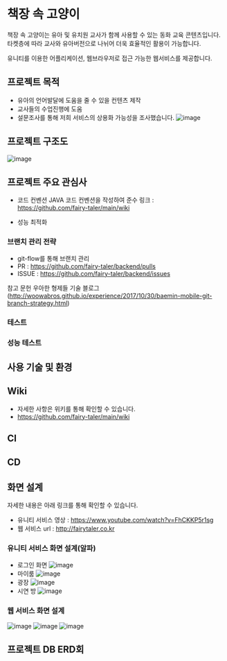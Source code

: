 # 책장 속 고양이
책장 속 고양이는 유아 및 유치원 교사가 함께 사용할 수 있는 동화 교육 콘텐츠입니다. 
타켓층에 따라 교사와 유아버전으로 나뉘어 더욱 효율적인 활용이 가능합니다. 

유니티를 이용한 어플리케이션, 웹브라우저로 접근 가능한 웹서비스를 제공합니다. 

## 프로젝트 목적
- 유아의 언어발달에 도움을 줄 수 있을 컨텐츠 제작
- 교사들의 수업진행에 도움
- 설문조사를 통해 저희 서비스의 상용화 가능성을 조사했습니다. 
![image](https://user-images.githubusercontent.com/109029169/204691713-4ea19f0a-0c4a-463b-9251-1db95030cf7b.png)

## 프로젝트 구조도
![image](https://user-images.githubusercontent.com/109029169/204687935-a6a0f93e-488e-4811-8e8c-b4fb801a510b.png)

## 프로젝트 주요 관심사
- 코드 컨벤션
JAVA 코드 컨벤션을 작성하여 준수 
링크 : https://github.com/fairy-taler/main/wiki

- 성능 최적화
### 브랜치 관리 전략 
- git-flow를 통해 브랜치 관리
- PR : https://github.com/fairy-taler/backend/pulls
- ISSUE : https://github.com/fairy-taler/backend/issues

참고 문헌
우아한 형제들 기술 블로그(http://woowabros.github.io/experience/2017/10/30/baemin-mobile-git-branch-strategy.html)


### 테스트
### 성능 테스트

## 사용 기술 및 환경

## Wiki
- 자세한 사항은 위키를 통해 확인할 수 있습니다. 
- https://github.com/fairy-taler/main/wiki
## CI

## CD

## 화면 설계
자세한 내용은 아래 링크를 통해 확인할 수 있습니다.
- 유니티 서비스 영상 : https://www.youtube.com/watch?v=FhCKKP5r1sg
- 웹 서비스 url : http://fairytaler.co.kr
### 유니티 서비스 화면 설계(알파)
- 로그인 화면
![image](https://user-images.githubusercontent.com/109029169/204690787-5564252e-7ef1-47e6-b08d-10d01d6acbd9.png)
- 마이룸 
![image](https://user-images.githubusercontent.com/109029169/204690876-c9645f25-0b4e-4efb-be5a-f218a4e3d6bb.png)
- 광장
![image](https://user-images.githubusercontent.com/109029169/204690979-b77dbd6f-8e03-419e-a279-7a836fd648b7.png)
- 시연 방
![image](https://user-images.githubusercontent.com/109029169/204690947-77cded5e-1f1b-438c-9a23-19f732bf0486.png)

### 웹 서비스 화면 설계
![image](https://user-images.githubusercontent.com/109029169/206195717-3a154962-8852-4bf1-aa53-e676b047bd21.png)
![image](https://user-images.githubusercontent.com/109029169/206195805-71864295-5375-4c3e-9b71-d6a80c467755.png)
![image](https://user-images.githubusercontent.com/109029169/206195907-c2802d09-4a78-4b04-a30a-29782f4691df.png)


## 프로젝트 DB ERD회

